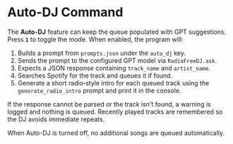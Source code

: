 # Auto-DJ Command

The **Auto-DJ** feature can keep the queue populated with GPT suggestions. Press **`1`** to toggle the mode. When enabled, the program will:

1. Builds a prompt from `prompts.json` under the `auto_dj` key.
2. Sends the prompt to the configured GPT model via `RadioFreeDJ.ask`.
3. Expects a JSON response containing `track_name` and `artist_name`.
4. Searches Spotify for the track and queues it if found.
5. Generate a short radio‑style intro for each queued track using the `generate_radio_intro` prompt and print it in the console.

If the response cannot be parsed or the track isn't found, a warning is logged and nothing is queued. Recently played tracks are remembered so the DJ avoids immediate repeats.

When Auto-DJ is turned off, no additional songs are queued automatically.
